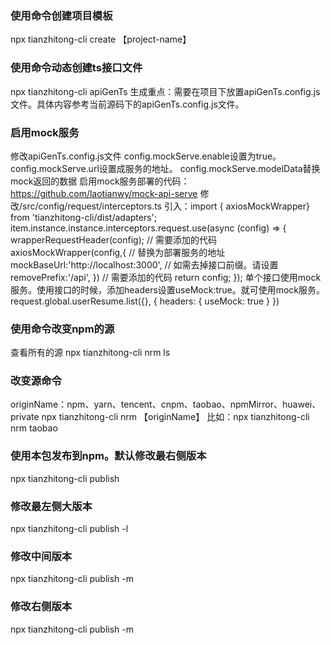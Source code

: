 <!--
 * @Author: laotianwy 1695657342@qq.com
 * @Date: 2025-01-05 18:09:58
 * @LastEditors: laotianwy 1695657342@qq.com
 * @LastEditTime: 2025-01-29 19:40:51
 * @FilePath: /cli/README.md
 * @Description: 这是默认设置,请设置`customMade`, 打开koroFileHeader查看配置 进行设置: https://github.com/OBKoro1/koro1FileHeader/wiki/%E9%85%8D%E7%BD%AE
-->
### 使用命令创建项目模板
npx tianzhitong-cli create 【project-name】

### 使用命令动态创建ts接口文件
npx tianzhitong-cli apiGenTs
生成重点：需要在项目下放置apiGenTs.config.js文件。具体内容参考当前源码下的apiGenTs.config.js文件。
### 启用mock服务
修改apiGenTs.config.js文件 
config.mockServe.enable设置为true。
config.mockServe.url设置成服务的地址。
config.mockServe.modelData替换mock返回的数据
启用mock服务部署的代码： https://github.com/laotianwy/mock-api-serve
修改/src/config/request/interceptors.ts
    引入：import { axiosMockWrapper} from 'tianzhitong-cli/dist/adapters';
    item.instance.instance.interceptors.request.use(async (config) => {
        wrapperRequestHeader(config);
        // 需要添加的代码
        axiosMockWrapper(config,{
            // 替换为部署服务的地址
            mockBaseUrl:'http://localhost:3000',
            // 如需去掉接口前缀。请设置
            removePrefix:'/api',
        })
        // 需要添加的代码
        return config;
    });
单个接口使用mock服务。使用接口的时候，添加headers设置useMock:true。就可使用mock服务。
request.global.userResume.list({}, {
    headers: {
        useMock: true
    }
})

### 使用命令改变npm的源
查看所有的源
npx tianzhitong-cli nrm ls

### 改变源命令
originName：npm、yarn、tencent、cnpm、taobao、npmMirror、huawei、private
npx tianzhitong-cli nrm 【originName】
比如：npx tianzhitong-cli nrm taobao
### 使用本包发布到npm。默认修改最右侧版本
npx tianzhitong-cli publish

### 修改最左侧大版本
npx tianzhitong-cli publish -l

### 修改中间版本
npx tianzhitong-cli publish -m

### 修改右侧版本
npx tianzhitong-cli publish -m